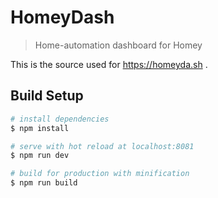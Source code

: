 # HomeyDash

> Home-automation dashboard for Homey

This is the source used for https://homeyda.sh .



## Build Setup

``` bash
# install dependencies
$ npm install

# serve with hot reload at localhost:8081
$ npm run dev

# build for production with minification
$ npm run build
```
